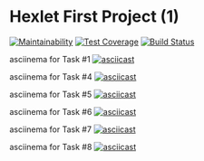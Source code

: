 # Hexlet First Project (1)
[![Maintainability](https://api.codeclimate.com/v1/badges/303b259edc23f465938e/maintainability)](https://codeclimate.com/github/StepanenkoArtem/python-project-lvl1/maintainability)
[![Test Coverage](https://api.codeclimate.com/v1/badges/303b259edc23f465938e/test_coverage)](https://codeclimate.com/github/StepanenkoArtem/python-project-lvl1/test_coverage)
[![Build Status](https://travis-ci.org/StepanenkoArtem/python-project-lvl1.svg?branch=master)](https://travis-ci.org/StepanenkoArtem/python-project-lvl1)

asciinema for Task #1
[![asciicast](https://asciinema.org/a/KT85uk1iKP3nN4SgsiY043C8t.svg)](https://asciinema.org/a/KT85uk1iKP3nN4SgsiY043C8t)

asciinema for Task #4
[![asciicast](https://asciinema.org/a/KxDhKfjz8EVaTcn9RYhVmQTLf.svg)](https://asciinema.org/a/KxDhKfjz8EVaTcn9RYhVmQTLf)

asciinema for Task #5
[![asciicast](https://asciinema.org/a/f8BC67D1tVUPk6DlNK44zjd3X.svg)](https://asciinema.org/a/f8BC67D1tVUPk6DlNK44zjd3X)

asciinema for Task #6
[![asciicast](https://asciinema.org/a/Yw1ULUVFwizN8rV7xRVk8DB9i.svg)](https://asciinema.org/a/Yw1ULUVFwizN8rV7xRVk8DB9i)

asciinema for Task #7
[![asciicast](https://asciinema.org/a/c8BigAGKzA3rCh2QF1l8FmLeE.svg)](https://asciinema.org/a/c8BigAGKzA3rCh2QF1l8FmLeE)

asciinema for Task #8
[![asciicast](https://asciinema.org/a/bKA3uk54rAcm8c5HmsJplc1sE.svg)](https://asciinema.org/a/bKA3uk54rAcm8c5HmsJplc1sE)



